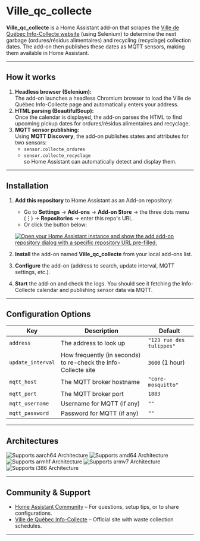 # Ville_qc_collecte

**Ville_qc_collecte** is a Home Assistant add-on that scrapes the [Ville de Québec Info-Collecte website](https://www.ville.quebec.qc.ca/services/info-collecte/) (using Selenium) to determine the next garbage (ordures/résidus alimentaires) and recycling (recyclage) collection dates. The add-on then publishes these dates as MQTT sensors, making them available in Home Assistant.

---

## How it works

1. **Headless browser (Selenium):**  
   The add-on launches a headless Chromium browser to load the Ville de Québec Info-Collecte page and automatically enters your address.
2. **HTML parsing (BeautifulSoup):**  
   Once the calendar is displayed, the add-on parses the HTML to find upcoming pickup dates for ordures/résidus alimentaires and recyclage.
3. **MQTT sensor publishing:**  
   Using **MQTT Discovery**, the add-on publishes states and attributes for two sensors: 
   - `sensor.collecte_ordures`  
   - `sensor.collecte_recyclage`  
   so Home Assistant can automatically detect and display them.

---

## Installation

1. **Add this repository** to Home Assistant as an Add-on repository:  
   - Go to **Settings** → **Add-ons** → **Add-on Store** → the three dots menu (**⋮**) → **Repositories** → enter this repo's URL.  
   - Or click the button below:

   [![Open your Home Assistant instance and show the add add-on repository dialog with a specific repository URL pre-filled.](https://my.home-assistant.io/badges/supervisor_add_addon_repository.svg)](https://my.home-assistant.io/redirect/supervisor_add_addon_repository/?repository_url=https%3A%2F%2Fgithub.com%2Fhome-assistant%2Faddons-example)
2. **Install** the add-on named **Ville_qc_collecte** from your local add-ons list.
3. **Configure** the add-on (address to search, update interval, MQTT settings, etc.).
4. **Start** the add-on and check the logs. You should see it fetching the Info-Collecte calendar and publishing sensor data via MQTT.

---

## Configuration Options

| Key              | Description                                                    | Default                    |
|------------------|----------------------------------------------------------------|----------------------------|
| `address`        | The address to look up                                        | `"123 rue des tulippes"` |
| `update_interval`| How frequently (in seconds) to re-check the Info-Collecte site | `3600` (1 hour)            |
| `mqtt_host`      | The MQTT broker hostname                                      | `"core-mosquitto"`         |
| `mqtt_port`      | The MQTT broker port                                          | `1883`                     |
| `mqtt_username`  | Username for MQTT (if any)                                    | `""`                       |
| `mqtt_password`  | Password for MQTT (if any)                                    | `""`                       |

---

## Architectures

![Supports aarch64 Architecture][aarch64-shield]
![Supports amd64 Architecture][amd64-shield]
![Supports armhf Architecture][armhf-shield]
![Supports armv7 Architecture][armv7-shield]
![Supports i386 Architecture][i386-shield]

---

## Community & Support

- [Home Assistant Community](https://community.home-assistant.io/) – For questions, setup tips, or to share configurations.
- [Ville de Québec Info-Collecte](https://www.ville.quebec.qc.ca/services/info-collecte/) – Official site with waste collection schedules.

---

<!--
Notes for developers or advanced instructions can remain hidden here as comments if desired.
-->

[aarch64-shield]: https://img.shields.io/badge/aarch64-yes-green.svg
[amd64-shield]: https://img.shields.io/badge/amd64-yes-green.svg
[armhf-shield]: https://img.shields.io/badge/armhf-yes-green.svg
[armv7-shield]: https://img.shields.io/badge/armv7-yes-green.svg
[i386-shield]: https://img.shields.io/badge/i386-yes-green.svg
